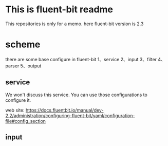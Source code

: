 # This is fluent-bit readme
This repositories is only for a memo. here fluent-bit version is 2.3

# scheme
there are some base configure in fluent-bit 
1、service
2、input
3、filter
4、parser
5、output


## service 
We won't discuss this service. You can use those configurations to configure it.

web site: https://docs.fluentbit.io/manual/dev-2.2/administration/configuring-fluent-bit/yaml/configuration-file#config_section

## input 
